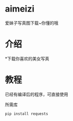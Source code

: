 # aimeizi
爱妹子写真图下载~你懂的哦

# 介绍

*下载你喜欢的美女写真

# 教程

已经有编译后的程序，可直接使用

所需库


~~~c
pip install requests
~~~
